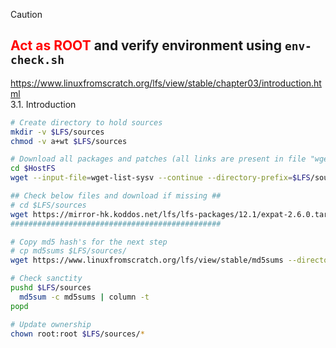> [!CAUTION]  
<font color="#FF0000"><b> Act as ROOT </b></font> and verify environment using ```env-check.sh```
---

https://www.linuxfromscratch.org/lfs/view/stable/chapter03/introduction.html  
3.1. Introduction  

```bash
# Create directory to hold sources
mkdir -v $LFS/sources
chmod -v a+wt $LFS/sources

# Download all packages and patches (all links are present in file "wget-list-sysv")
cd $HostFS
wget --input-file=wget-list-sysv --continue --directory-prefix=$LFS/sources

## Check below files and download if missing ##
# cd $LFS/sources
wget https://mirror-hk.koddos.net/lfs/lfs-packages/12.1/expat-2.6.0.tar.xz --directory-prefix=$LFS/sources
###############################################

# Copy md5 hash's for the next step
# cp md5sums $LFS/sources/
wget https://www.linuxfromscratch.org/lfs/view/stable/md5sums --directory-prefix=$LFS/sources

# Check sanctity
pushd $LFS/sources
  md5sum -c md5sums | column -t
popd

# Update ownership
chown root:root $LFS/sources/*
```
